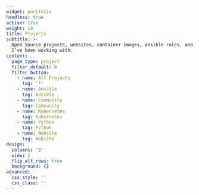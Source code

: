 ```yaml
---
widget: portfolio
headless: true
active: true
weight: 10
title: Projects
subtitle: >-
  Open Source projects, websites, container images, ansible roles, and other things
  I’ve been working with.
content:
  page_type: project
  filter_default: 0
  filter_button:
    - name: All Projects
      tag: '*'
    - name: Ansible
      tag: Ansible
    - name: Community
      tag: Community
    - name: Kubernetes
      tag: Kubernetes
    - name: Python
      tag: Python
    - name: Website
      tag: Website
design:
  columns: '2'
  view: 2
  flip_alt_rows: true
  background: {}
advanced:
  css_style: ''
  css_class: ''
---
```

